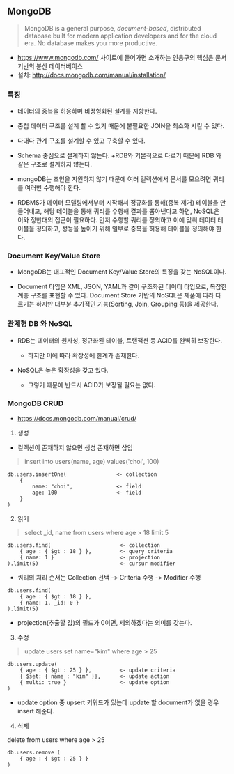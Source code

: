 

## MongoDB

> MongoDB is a general purpose, *document-based*, distributed database built for modern application developers and for the cloud era. No database makes you more productive.
  
 - https://www.mongodb.com/ 사이트에 들어가면 소개하는 인용구의 핵심은 문서 기반의 분산 데이터베이스 
 - 설치:  http://docs.mongodb.com/manual/installation/


### 특징

- 데이터의 중복을 허용하며 비정형화된 설계를 지향한다.

- 중첩 데이터 구조를 설계 할 수 있기 때문에 불필요한 JOIN을 최소화 시킬 수 있다.

- 다대다 관계 구조를 설계할 수 있고 구축할 수 있다.

-  Schema 중심으로 설계하지 않는다.
    +RDB와 기본적으로 다르기 때문에 RDB 와 같은 구조로 설계하지 않는다.

- mongoDB는 조인을 지원하지 않기 때문에 여러 컬렉션에서 문서를 모으려면 쿼리를 여러번 수행해야 한다.

- RDBMS가 데이터 모델링에서부터 시작해서 정규화를 통해(중복 제거) 테이블을 만들어내고, 해당 테이블을 통해 쿼리를 수행해 결과를 뽑아낸다고 하면, NoSQL은 이와 정반대의 접근이 필요하다. 먼저 수행할 쿼리를 정의하고 이에 맞춰 데이터 테이블을 정의하고, 성능을 높이기 위해 일부로 중복을 허용해 테이블을 정의해야 한다.
    


### Document Key/Value Store

- MongoDB는 대표적인 Document Key/Value Store의 특징을 갖는 NoSQL이다.

- Document 타입은 XML, JSON, YAML과 같이 구조화된 데이터 타입으로, 복잡한 계층 구조를 표현할 수 있다. Document Store 기반의 NoSQL은 제품에 따라 다르기는 하지만 대부분 추가적인 기능(Sorting, Join, Grouping 등)을 제공한다.


### 관계형 DB 와 NoSQL

- RDB는 데이터의 원자성, 정규화된 테이블, 트랜잭션 등 ACID를 완벽히 보장한다.
    + 하지만 이에 따라 확장성에 한계가 존재한다.

- NoSQL은 높은 확장성을 갖고 있다.
    + 그렇기 때문에 반드시 ACID가 보장될 필요는 없다.


### MongoDB CRUD

- https://docs.mongodb.com/manual/crud/

1. 생성

- 컬렉션이 존재하지 않으면 생성 존재하면 삽입

> insert into users(name, age) values('choi', 100)

```
db.users.insertOne(                <- collection
    {
        name: "choi",              <- field
        age: 100                   <- field
    }
)
```

2. 읽기 

> select _id, name from users where age > 18 limit 5

```  
db.users.find(                      <- collection
    { age : { $gt : 18 } },         <- query criteria
    { name: 1 }                     <- projection             
).limit(5)                          <- cursur modifier
```

- 쿼리의 처리 순서는 Collection 선택 -> Criteria 수행 -> Modifier 수행

```  
db.users.find(                      
    { age : { $gt : 18 } },         
    { name: 1, _id: 0 }                          
).limit(5)                          
```

- projection(추출할 값)의 필드가 0이면, 제외하겠다는 의미를 갖는다.


3. 수정

> update users set name="kim" where age > 25

```  
db.users.update(                      
    { age : { $gt : 25 } },         <- update criteria
    { $set: { name : "kim" }},      <- update action
    { multi: true }                 <- update option
)

```

- update option 중 upsert 키워드가 있는데 update 할 document가 없을 경우 insert 해준다.


4. 삭제

delete from users where age > 25

```
db.users.remove (
    { age : { $gt : 25 } } 
)

``` 









    
     


